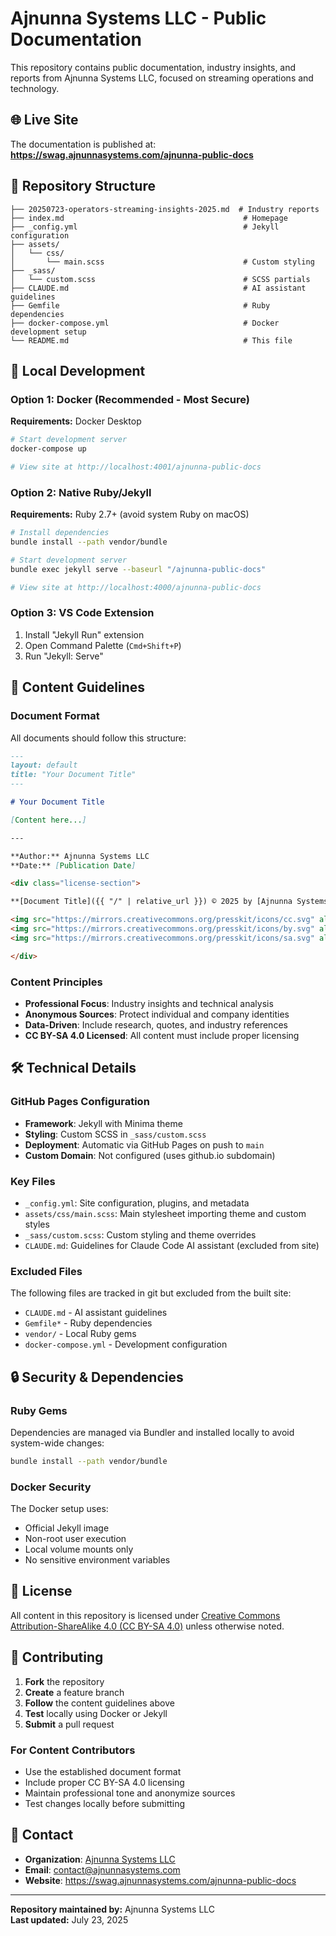 # Ajnunna Systems LLC - Public Documentation

This repository contains public documentation, industry insights, and reports from Ajnunna Systems LLC, focused on streaming operations and technology.

## 🌐 Live Site

The documentation is published at: **https://swag.ajnunnasystems.com/ajnunna-public-docs**

## 📁 Repository Structure

```
├── 20250723-operators-streaming-insights-2025.md  # Industry reports
├── index.md                                        # Homepage
├── _config.yml                                     # Jekyll configuration
├── assets/
│   └── css/
│       └── main.scss                               # Custom styling
├── _sass/
│   └── custom.scss                                 # SCSS partials
├── CLAUDE.md                                       # AI assistant guidelines
├── Gemfile                                         # Ruby dependencies
├── docker-compose.yml                              # Docker development setup
└── README.md                                       # This file
```

## 🚀 Local Development

### Option 1: Docker (Recommended - Most Secure)

**Requirements:** Docker Desktop

```bash
# Start development server
docker-compose up

# View site at http://localhost:4001/ajnunna-public-docs
```

### Option 2: Native Ruby/Jekyll

**Requirements:** Ruby 2.7+ (avoid system Ruby on macOS)

```bash
# Install dependencies
bundle install --path vendor/bundle

# Start development server
bundle exec jekyll serve --baseurl "/ajnunna-public-docs"

# View site at http://localhost:4000/ajnunna-public-docs
```

### Option 3: VS Code Extension

1. Install "Jekyll Run" extension
2. Open Command Palette (`Cmd+Shift+P`)
3. Run "Jekyll: Serve"

## 📝 Content Guidelines

### Document Format

All documents should follow this structure:

```markdown
---
layout: default
title: "Your Document Title"
---

# Your Document Title

[Content here...]

---

**Author:** Ajnunna Systems LLC  
**Date:** [Publication Date]

<div class="license-section">

**[Document Title]({{ "/" | relative_url }}) © 2025 by [Ajnunna Systems LLC](https://github.com/orgs/ajnunna-systems)** is licensed under [CC BY-SA 4.0](https://creativecommons.org/licenses/by-sa/4.0/)

<img src="https://mirrors.creativecommons.org/presskit/icons/cc.svg" alt="CC" style="height: 1.2em; margin: 0 0.2em; vertical-align: middle;">
<img src="https://mirrors.creativecommons.org/presskit/icons/by.svg" alt="BY" style="height: 1.2em; margin: 0 0.2em; vertical-align: middle;">
<img src="https://mirrors.creativecommons.org/presskit/icons/sa.svg" alt="SA" style="height: 1.2em; margin: 0 0.2em; vertical-align: middle;">

</div>
```

### Content Principles

- **Professional Focus**: Industry insights and technical analysis
- **Anonymous Sources**: Protect individual and company identities
- **Data-Driven**: Include research, quotes, and industry references
- **CC BY-SA 4.0 Licensed**: All content must include proper licensing

## 🛠️ Technical Details

### GitHub Pages Configuration

- **Framework**: Jekyll with Minima theme
- **Styling**: Custom SCSS in `_sass/custom.scss`
- **Deployment**: Automatic via GitHub Pages on push to `main`
- **Custom Domain**: Not configured (uses github.io subdomain)

### Key Files

- `_config.yml`: Site configuration, plugins, and metadata
- `assets/css/main.scss`: Main stylesheet importing theme and custom styles
- `_sass/custom.scss`: Custom styling and theme overrides
- `CLAUDE.md`: Guidelines for Claude Code AI assistant (excluded from site)

### Excluded Files

The following files are tracked in git but excluded from the built site:

- `CLAUDE.md` - AI assistant guidelines
- `Gemfile*` - Ruby dependencies
- `vendor/` - Local Ruby gems
- `docker-compose.yml` - Development configuration

## 🔒 Security & Dependencies

### Ruby Gems

Dependencies are managed via Bundler and installed locally to avoid system-wide changes:

```bash
bundle install --path vendor/bundle
```

### Docker Security

The Docker setup uses:
- Official Jekyll image
- Non-root user execution
- Local volume mounts only
- No sensitive environment variables

## 📄 License

All content in this repository is licensed under [Creative Commons Attribution-ShareAlike 4.0 (CC BY-SA 4.0)](https://creativecommons.org/licenses/by-sa/4.0/) unless otherwise noted.

## 🤝 Contributing

1. **Fork** the repository
2. **Create** a feature branch
3. **Follow** the content guidelines above
4. **Test** locally using Docker or Jekyll
5. **Submit** a pull request

### For Content Contributors

- Use the established document format
- Include proper CC BY-SA 4.0 licensing
- Maintain professional tone and anonymize sources
- Test changes locally before submitting

## 📧 Contact

- **Organization**: [Ajnunna Systems LLC](https://github.com/orgs/ajnunna-systems)
- **Email**: contact@ajnunnasystems.com
- **Website**: https://swag.ajnunnasystems.com/ajnunna-public-docs

---

**Repository maintained by:** Ajnunna Systems LLC  
**Last updated:** July 23, 2025